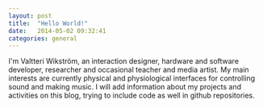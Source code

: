 ```yaml
---
layout: post
title:  "Hello World!"
date:   2014-05-02 09:32:41
categories: general
---
```


I'm Valtteri Wikström, an interaction designer, hardware and software developer, researcher and occasional teacher and media artist. My main interests are currently physical and physiological interfaces for controlling sound and making music. I will add information about my projects and activities on this blog, trying to include code as well in github repositories.
